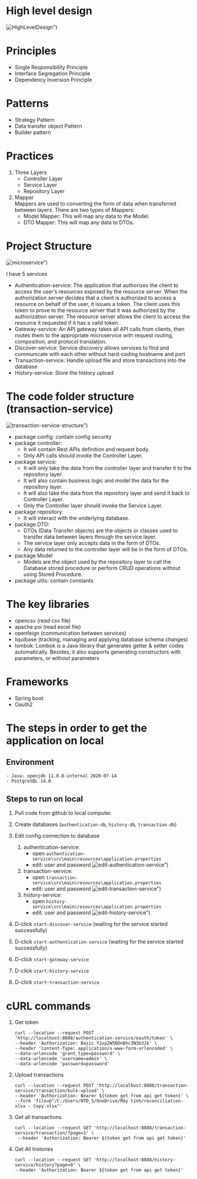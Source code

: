 # High level design
![HighLevelDesign")](asset/HighLevelDesign.png?raw=true "HighLevelDesign")
# Principles
<ul>
    <li>Single Responsibility Principle</li>
    <li>Interface Segregation Principle</li>
    <li>Dependency Inversion Principle</li>
</ul>

# Patterns
<ul>
    <li>Strategy Pattern</li>
    <li>Data transfer object Pattern</li>
    <li>Builder pattern</li>
</ul>

# Practices
1. Three Layers
    - Controller Layer
    - Service Layer
    - Repository Layer
2. Mapper <br/>
Mappers are used to converting the form of data when transferred between layers. There are two types of Mappers:
    - Model Mapper: This will map any data to the Model.
    - DTO Mapper: This will map any data to DTOs.
# Project Structure
![microservice")](asset/microservice.PNG?raw=true "microservice")

I have 5 services
- Authentication-service: The application that authorizes the client to access the user’s resources exposed by the resource server. When the authorization server decides that a client is authorized to access a resource on behalf of the user, it issues a token. The client uses this token to prove to the resource server that it was authorized by the authorization server. The resource server allows the client to access the resource it requested if it has a valid token.
- Gateway-service: An API gateway takes all API calls from clients, then routes them to the appropriate microservice with request routing, composition, and protocol translation.
- Discover-service: Service discovery allows services to find and communicate with each other without hard-coding hostname and port
- Transaction-service: Handle upload file and store transactions into the database
- History-service: Store the history upload
# The code folder structure (transaction-service)
![transaction-service-structure")](asset/transaction-service-structure.PNG?raw=true "transaction-service-structure")
- package config: contain config security
- package controller:
    - It will contain Rest APIs definition and request body. 
    - Only API calls should invoke the Controller Layer.
- package service:
    - It will only take the data from the controller layer and transfer it to the repository layer.
    - It will also contain business logic and model the data for the repository layer.
    - It will also take the data from the repository layer and send it back to Controller Layer.
    - Only the Controller layer should invoke the Service Layer.
- package repository:
    - It will interact with the underlying database.
- package DTO:
    - DTOs (Data Transfer objects) are the objects or classes used to transfer data between layers through the service layer. 
    - The service layer only accepts data in the form of DTOs.
    - Any data returned to the controller layer will be in the form of DTOs.
- package Model
    - Models are the object used by the repository layer to call the Database stored procedure or perform CRUD operations without using Stored Procedure.
- package utils: contain constants
# The key libraries
- opencsv (read csv file)
- apache poi (read excel file)
- openfeign (communication between services)
- liquibase (tracking, managing and applying database schema changes)
- lombok: Lombok is a Java library that generates getter & setter codes automatically. Besides, it also supports generating constructors with parameters, or without parameters
# Frameworks
- Spring boot
- Oauth2
# The steps in order to get the application on local
## Environment
    - Java: openjdk 11.0.8-internal 2020-07-14
    - PostgreSQL 14.0
## Steps to run on local

1. Pull code from github to local computer.
2. Create databases (`authentication-db`, `history-db`, `transaction-db`)
3. Edit config connection to database
    1. authentication-service:
        - open `authentication-service\src\main\resources\application.properties`
        - edit: user and password
        ![edit-authentication-service")](asset/edit-authentication-service.png?raw=true "edit-authentication-service")
    2. transaction-service:
        - open `transaction-service\src\main\resources\application.properties`
        - edit: user and password
        ![edit-transaction-service")](asset/edit-transactionservice.png?raw=true "edit-transactionservice")
    3. history-service:
        - open `history-service\src\main\resources\application.properties`
        - edit: user and password
        ![edit-history-service")](asset/edit-history-service.png?raw=true "edit-history-service")

3. D-click `start-discover-service` (waiting for the service started successfully)
4. D-click `start-authentication-service` (waiting for the service started successfully)
5. D-click `start-gateway-service`
6. D-click `start-history-service`
7. D-click `start-transaction-service`
# cURL commands
1. Get token
   ```
   curl --location --request POST 'http://localhost:8888/authentication-service/oauth/token' \
   --header 'Authorization: Basic Y2xpZW50OnBhc3N3b3Jk' \
   --header 'Content-Type: application/x-www-form-urlencoded' \
   --data-urlencode 'grant_type=password' \
   --data-urlencode 'username=admin' \
   --data-urlencode 'password=password'
   ```
2. Upload transactions
    ```
    curl --location --request POST 'http://localhost:8888/transaction-service/transaction/bulk-upload' \
    --header 'Authorization: Bearer ${token get from api get token}' \
    --form 'file=@"/C:/Users/NTD_S/OneDrive/Máy tính/reconciliation-xlsx - Copy.xlsx"'
    ```
3. Get all transactions
   ```
   curl --location --request GET 'http://localhost:8888/transaction-service/transaction/?page=1' \
    --header 'Authorization: Bearer ${token get from api get token}'
   ```
4. Get All histories
    ```
    curl --location --request GET 'http://localhost:8888/history-service/history?page=0' \
    --header 'Authorization: Bearer ${token get from api get token}'
    ```